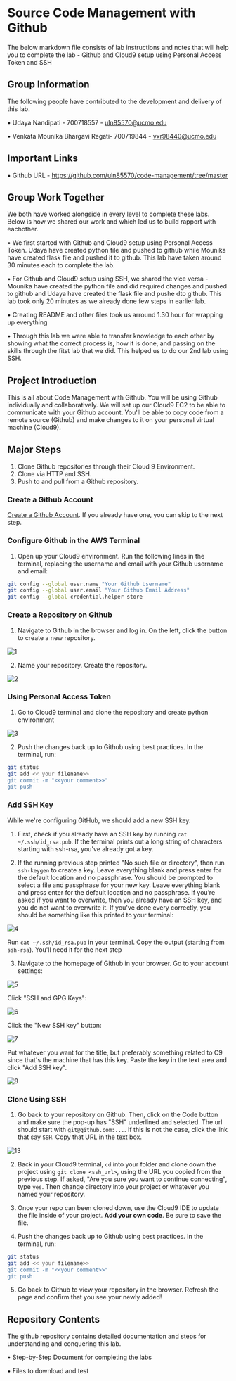 # Source Code Management with Github

The below markdown file consists of lab instructions and notes that will help you to complete the lab - Github and Cloud9 setup using Personal Access Token and SSH

## Group Information

The following people have contributed to the development and delivery of this lab. 

• Udaya Nandipati - 700718557 - uln85570@ucmo.edu

• Venkata Mounika Bhargavi Regati- 700719844 - vxr98440@ucmo.edu

## Important Links

• Github URL - https://github.com/uln85570/code-management/tree/master

## Group Work Together

We both have worked alongside in every level to complete these labs. Below is how we shared our work and which led us to build rapport with eachother.

• We first started with Github and Cloud9 setup using Personal Access Token. Udaya have created python file and pushed to github while Mounika have created flask file and pushed it to github. This lab have taken around 30 minutes each to complete the lab.

• For Github and Cloud9 setup using SSH, we shared the vice versa - Mounika have created the python file and did required changes and pushed to github and Udaya have created the flask file and pushe dto github. This lab took only 20 minutes as we already done few steps in earlier lab.

• Creating README and other files took us arround 1.30 hour for wrapping up everything

• Through this lab we were able to transfer knowledge to each other by showing what the correct process is, how it is done, and passing on the skills through the fitst lab that we did. This helped us to do our 2nd lab using SSH.

## Project Introduction 

This is all about Code Management with Github. You will be using Github individually and collaboratively. We will set up our Cloud9 EC2 to be able to communicate with your Github account. You'll be able to copy code from a remote source (Github) and make changes to it on your personal virtual machine (Cloud9).

## Major Steps

1. Clone Github repositories through their Cloud 9 Environment.
2. Clone via HTTP and SSH.
3. Push to and pull from a Github repository.

### Create a Github Account

[Create a Github Account](https://github.com/join). If you already have one, you can skip to the next step.

### Configure Github in the AWS Terminal

1. Open up your Cloud9 environment. Run the following lines in the terminal, replacing the username and email with your Github username and email:

```sh
git config --global user.name "Your Github Username"
git config --global user.email "Your Github Email Address"
git config --global credential.helper store
```

### Create a Repository on Github

1. Navigate to Github in the browser and log in. On the left, click the button to create a new repository.

![1](./assets/1.png)

2. Name your repository. Create the repository.

![2](./assets/2.png)

### Using Personal Access Token

1. Go to Cloud9 terminal and clone the repository and create python environment

![3](./assets/3.PNG)

2. Push the changes back up to Github using best practices. In the terminal, run:
```sh
git status
git add << your filename>>
git commit -m "<<your comment>>"
git push
```

### Add SSH Key

While we're configuring GitHub, we should add a new SSH key. 

1. First, check if you already have an SSH key by running `cat ~/.ssh/id_rsa.pub`. If the terminal prints out a long string of characters starting with ssh-rsa, you've already got a key.

2. If the running previous step printed "No such file or directory", then run `ssh-keygen` to create a key. Leave everything blank and press enter for the default location and no passphrase. You should be prompted to select a file and passphrase for your new key. Leave everything blank and press enter for the default location and no passphrase. If you’re asked if you want to overwrite, then you already have an SSH key, and you do not want to overwrite it. If you've done every correctly, you should be something like this printed to your terminal:

![4](./assets/4.png)

Run `cat ~/.ssh/id_rsa.pub` in your terminal. Copy the output (starting from `ssh-rsa`). You'll need it for the next step

3. Navigate to the homepage of Github in your browser. Go to your account settings:

![5](./assets/5.png)

Click "SSH and GPG Keys":

![6](./assets/6.png)

Click the "New SSH key" button:

![7](./assets/7.png)

Put whatever you want for the title, but preferably something related to C9 since that's the machine that has this key. Paste the key in the text area and click "Add SSH key".

![8](./assets/8.png)

### Clone Using SSH

1. Go back to your repository on Github. Then, click on the Code button and make sure the pop-up has "SSH" underlined and selected. The url should start with `git@github.com:...`. If this is not the case, click the link that say `SSH`. Copy that URL in the text box.

![13](./assets/13.png)

2. Back in your Cloud9 terminal, `cd` into your folder and clone down the project using `git clone <ssh_url>`, using the URL you copied from the previous step. If asked, "Are you sure you want to continue connecting", type `yes`. Then change directory into your project or whatever you named your repository. 

3. Once your repo can been cloned down, use the Cloud9 IDE to update the file inside of your project. **Add your own code**. Be sure to save the file.

4. Push the changes back up to Github using best practices. In the terminal, run:
```sh
git status
git add << your filename>>
git commit -m "<<your comment>>"
git push
```
5. Go back to Github to view your repository in the browser. Refresh the page and confirm that you see your newly added!


## Repository Contents

The github repository contains detailed documentation and steps for understanding and conquering this lab.

• Step-by-Step Document for completing the labs

• Files to download and test
